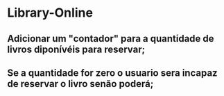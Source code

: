 # Library-Online

## Adicionar um "contador" para a quantidade de livros diponívéis para reservar;
## Se a quantidade for zero o usuario sera incapaz de reservar o livro senão poderá;